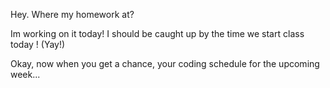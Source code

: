 Hey. Where my homework at?

Im working on it today! I should be caught up by the time we start class today ! (Yay!)

Okay, now when you get a chance, your coding schedule for the upcoming week...
